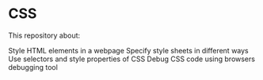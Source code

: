 # CSS

This repository about:

Style HTML elements in a webpage
Specify style sheets in different ways
Use selectors and style properties of CSS
Debug CSS code using browsers debugging tool
